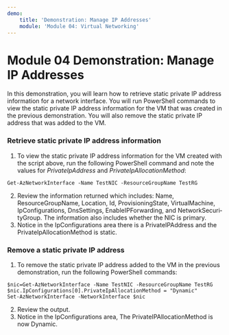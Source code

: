```yaml
---
demo:
    title: 'Demonstration: Manage IP Addresses'
    module: 'Module 04: Virtual Networking'
---
```


# Module 04 Demonstration: Manage IP Addresses 

In this demonstration, you will learn how to retrieve static private IP address information for a network interface. You will run PowerShell commands to view the static private IP address information for the VM that was created in the previous demonstration. You will also remove the static private IP address that was added to the VM.

### Retrieve static private IP address information 

1. To view the static private IP address information for the VM created with the script above, run the following PowerShell command and note the values for *PrivateIpAddress* and *PrivateIpAllocationMeth­od*:

``` posh
Get-AzNetworkInterface -Name TestNIC -ResourceGroupName TestRG
```

2. Review the information returned which includes: Name, ResourceGroupName, Location, Id, Provision­ingState, VirtualMachine, IpConfigurations, DnsSettings, EnableIPForwarding, and NetworkSecuri­tyGroup. The information also includes whether the NIC is primary.
3. Notice in the IpConfigurations area there is a PrivateIPAddress and the PrivateIpAllocationMethod is static.

### Remove a static private IP address 

1. To remove the static private IP address added to the VM in the previous demonstration, run the following PowerShell commands:

``` posh
$nic=Get-AzNetworkInterface -Name TestNIC -ResourceGroupName TestRG
$nic.IpConfigurations[0].PrivateIpAllocationMethod = "Dynamic"
Set-AzNetworkInterface -NetworkInterface $nic
```

2. Review the output.
3. Notice in the IpConfigurations area, The PrivateIPAllocationMethod is now Dynamic.
